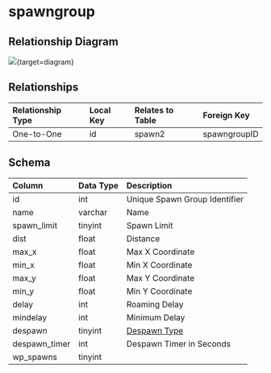 # spawngroup

## Relationship Diagram
[![](https://mermaid.ink/img/eyJjb2RlIjoiZXJEaWFncmFtXG4gICAgc3Bhd25ncm91cCB7XG4gICAgICAgIGludCBpZFxuICAgIH1cbiAgICBzcGF3bjIge1xuICAgICAgICBpbnQgc3Bhd25ncm91cElEXG4gICAgICAgIGludCBzcGF3bmdyb3VwSURcbiAgICB9XG4gICAgc3Bhd25ncm91cCB8fC0tb3sgc3Bhd24yIDogT25lLXRvLU9uZVxuXG4iLCJtZXJtYWlkIjp7InRoZW1lIjoiZGVmYXVsdCJ9LCJ1cGRhdGVFZGl0b3IiOnRydWUsImF1dG9TeW5jIjp0cnVlLCJ1cGRhdGVEaWFncmFtIjp0cnVlfQ==)](https://mermaid.ink/img/eyJjb2RlIjoiZXJEaWFncmFtXG4gICAgc3Bhd25ncm91cCB7XG4gICAgICAgIGludCBpZFxuICAgIH1cbiAgICBzcGF3bjIge1xuICAgICAgICBpbnQgc3Bhd25ncm91cElEXG4gICAgICAgIGludCBzcGF3bmdyb3VwSURcbiAgICB9XG4gICAgc3Bhd25ncm91cCB8fC0tb3sgc3Bhd24yIDogT25lLXRvLU9uZVxuXG4iLCJtZXJtYWlkIjp7InRoZW1lIjoiZGVmYXVsdCJ9LCJ1cGRhdGVFZGl0b3IiOnRydWUsImF1dG9TeW5jIjp0cnVlLCJ1cGRhdGVEaWFncmFtIjp0cnVlfQ==){target=diagram}

## Relationships
| Relationship Type | Local Key | Relates to Table | Foreign Key |
| :--- | :--- | :--- | :--- |
| One-to-One | id | spawn2 | spawngroupID |


## Schema
| Column | Data Type | Description |
| :--- | :--- | :--- |
| id | int | Unique Spawn Group Identifier |
| name | varchar | Name |
| spawn_limit | tinyint | Spawn Limit |
| dist | float | Distance |
| max_x | float | Max X Coordinate |
| min_x | float | Min X Coordinate |
| max_y | float | Max Y Coordinate |
| min_y | float | Min Y Coordinate |
| delay | int | Roaming Delay |
| mindelay | int | Minimum Delay |
| despawn | tinyint | [Despawn Type](../../../../server/npc/spawns/npc-despawn-types) |
| despawn_timer | int | Despawn Timer in Seconds |
| wp_spawns | tinyint |  |

